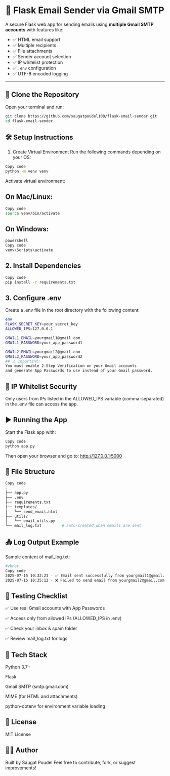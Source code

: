# 📧 Flask Email Sender via Gmail SMTP

A secure Flask web app for sending emails using **multiple Gmail SMTP accounts** with features like:

- ✅ HTML email support  
- ✅ Multiple recipients  
- ✅ File attachments  
- ✅ Sender account selection  
- ✅ IP whitelist protection  
- ✅ `.env` configuration  
- ✅ UTF-8 encoded logging

---

## 🚀 Clone the Repository

Open your terminal and run:

```bash
git clone https://github.com/saugatpoudel100/flask-email-sender.git
cd flask-email-sender
```

## 🛠️ Setup Instructions
1. Create Virtual Environment
Run the following commands depending on your OS:

```bash
Copy code
python -m venv venv
```
Activate virtual environment:


## On Mac/Linux:
```bash
Copy code
source venv/bin/activate
```
## On Windows:
```bash
powershell
Copy code
venv\Scripts\activate
```
## 2. Install Dependencies
```bash
Copy code
pip install -r requirements.txt
```
## 3. Configure .env
Create a .env file in the root directory with the following content:
```bash
env
FLASK_SECRET_KEY=your_secret_key
ALLOWED_IPS=127.0.0.1

GMAIL1_EMAIL=yourgmail1@gmail.com
GMAIL1_PASSWORD=your_app_password1

GMAIL2_EMAIL=yourgmail2@gmail.com
GMAIL2_PASSWORD=your_app_password2
## ⚠️ Important:
You must enable 2-Step Verification on your Gmail accounts
and generate App Passwords to use instead of your Gmail password.
```

## 🔐 IP Whitelist Security
Only users from IPs listed in the ALLOWED_IPS variable (comma-separated) in the .env file can access the app.

## ▶️ Running the App
Start the Flask app with:

```bash
Copy code
python app.py
```
Then open your browser and go to:
http://127.0.0.1:5000


## 📂 File Structure
```bash
Copy code
.
├── app.py
├── .env
├── requirements.txt
├── templates/
│   └── send_email.html
├── utils/
│   └── email_utils.py
└── mail_log.txt         # auto-created when emails are sent
```
## 📤 Log Output Example
Sample content of mail_log.txt:
```bash
#vbnet
Copy code
2025-07-15 10:32:23 - ✅ Email sent successfully from yourgmail1@gmail.com to ['test@example.com']
2025-07-15 10:35:12 - ❌ Failed to send email from yourgmail2@gmail.com to ['xyz@abc.com']: SMTPAuthenticationError...
```
## 🧪 Testing Checklist
✅ Use real Gmail accounts with App Passwords

✅ Access only from allowed IPs (ALLOWED_IPS in .env)

✅ Check your inbox & spam folder

✅ Review mail_log.txt for logs

## 🧰 Tech Stack
Python 3.7+

Flask

Gmail SMTP (smtp.gmail.com)

MIME (for HTML and attachments)

python-dotenv for environment variable loading

## 📎 License
MIT License

## 👨‍💻 Author
Built by Saugat Poudel
Feel free to contribute, fork, or suggest improvements!